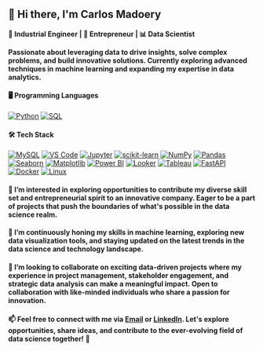 ## 👋 Hi there, I'm Carlos Madoery

**👷 Industrial Engineer | 🚀 Entrepreneur | 📊 Data Scientist**

**Passionate about leveraging data to drive insights, solve complex problems, and build innovative solutions. Currently exploring advanced techniques in machine learning and expanding my expertise in data analytics.**

#### 🖥️ Programming Languages

[![Python](https://img.shields.io/badge/Python-3776AB?style=flat&logo=python&logoColor=white)](https://www.python.org/) [![SQL](https://img.shields.io/badge/SQL-4479A1?style=flat&logo=sql&logoColor=white)](https://www.sql.org/)

#### 🛠️ Tech Stack
[![MySQL](https://img.shields.io/badge/MySQL-4479A1?style=flat&logo=mysql&logoColor=white)](https://www.mysql.com/) [![VS Code](https://img.shields.io/badge/VS%20Code-007ACC?style=flat&logo=visual-studio-code&logoColor=white)](https://code.visualstudio.com/) [![Jupyter](https://img.shields.io/badge/Jupyter-F37626?style=flat&logo=jupyter&logoColor=white)](https://jupyter.org/) [![scikit-learn](https://img.shields.io/badge/scikit--learn-F7931E?style=flat&logo=scikit-learn&logoColor=white)](https://scikit-learn.org/) [![NumPy](https://img.shields.io/badge/NumPy-013243?style=flat&logo=numpy&logoColor=white)](https://numpy.org/) [![Pandas](https://img.shields.io/badge/Pandas-150458?style=flat&logo=pandas&logoColor=white)](https://pandas.pydata.org/) [![Seaborn](https://img.shields.io/badge/Seaborn-4EAE53?style=flat)](https://seaborn.pydata.org/) [![Matplotlib](https://img.shields.io/badge/Matplotlib-3776AB?style=flat)](https://matplotlib.org/) [![Power BI](https://img.shields.io/badge/Power%20BI-F2C811?style=flat&logo=power-bi&logoColor=black)](https://powerbi.microsoft.com/) [![Looker](https://img.shields.io/badge/Looker-00C4CC?style=flat)](https://looker.com/) [![Tableau](https://img.shields.io/badge/Tableau-E97627?style=flat&logo=tableau&logoColor=white)](https://www.tableau.com/) [![FastAPI](https://img.shields.io/badge/FastAPI-009688?style=flat&logo=fastapi&logoColor=white)](https://fastapi.tiangolo.com/) [![Docker](https://img.shields.io/badge/Docker-2496ED?style=flat&logo=docker&logoColor=white)](https://www.docker.com/) [![Linux](https://img.shields.io/badge/Linux-FCC624?style=flat&logo=linux&logoColor=black)](https://www.linux.org/)
#### 👀 I’m interested in exploring opportunities to contribute my diverse skill set and entrepreneurial spirit to an innovative company. Eager to be a part of projects that push the boundaries of what's possible in the data science realm.

#### 🌱 I’m continuously honing my skills in machine learning, exploring new data visualization tools, and staying updated on the latest trends in the data science and technology landscape.

#### 💞️ I’m looking to collaborate on exciting data-driven projects where my experience in project management, stakeholder engagement, and strategic data analysis can make a meaningful impact. Open to collaboration with like-minded individuals who share a passion for innovation.

#### 📫 Feel free to connect with me via [Email](mailto:ccmadoery@gmail.com) or [LinkedIn](https://www.linkedin.com/in/carlosmadoery/). Let's explore opportunities, share ideas, and contribute to the ever-evolving field of data science together! 🚀


<!---
CarliMadoery/CarliMadoery is a ✨ special ✨ repository because its `README.md` (this file) appears on your GitHub profile.
You can click the Preview link to take a look at your changes.
--->

